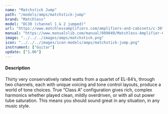 ```yaml
---
name: "Matchstick Jump"
path: "/models/amps/matchstick-jump"
brand: "Matchless"
model: "DC30 (channel 1 & 2 jumped)"
url: "https://www.matchlessamplifiers.com/amplifiers-and-cabinets/c-30"
manual: "https://www.manualslib.com/manual/809040/Matchless-Amplifier-C-30-Series.html"
image: "../../../images/amps/matchstick.png"
icon: "../../../images/icon-models/amps/matchstick-jump.png"
instrument: ["Guitar"]
update: ["1.06"]
---
```

#### Description
Thirty very conservatively rated watts from a quartet of EL-84’s, through two channels, each with unique voicing and tone control layouts, produce a world of tone choices. True “Class A” configuration gives rich, complex harmonics whether played clean, mildly overdriven, or with all out power tube saturation.  This means you should sound great in any situation, in any music style.